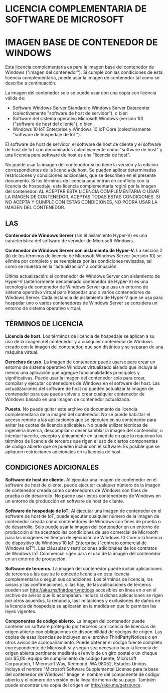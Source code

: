 
# <a name="microsoft-software-supplemental-license"></a>LICENCIA COMPLEMENTARIA DE SOFTWARE DE MICROSOFT
# <a name="for-windows-container-base-image"></a>IMAGEN BASE DE CONTENEDOR DE WINDOWS 

Esta licencia complementaria es para la imagen base del contenedor de Windows ("imagen del contenedor").  Si cumple con las condiciones de esta licencia complementaria, puede usar la imagen de contenedor tal como se describe a continuación.

La imagen del contenedor solo se puede usar con una copia con licencia válida de:
* Software Windows Server Standard o Windows Server Datacenter (colectivamente "software de host de servidor"), o bien
* Software del sistema operativo Microsoft Windows (versión 10) ("software de host del cliente"), o bien
* Windows 10 IoT Enterprise y Windows 10 IoT Core (colectivamente "software de hospedaje de IoT").

El software de host de servidor, el software de host de cliente y el software de host de IoT son denominados colectivamente como "software de host" y una licencia para software de host es una "licencia de host".

No puede usar la imagen del contenedor si no tiene la versión y la edición correspondientes de la licencia de host.  Se pueden aplicar determinadas restricciones y condiciones adicionales, que se describen en el presente documento.  Si los términos de licencia aquí entran en conflicto con la licencia de hospedaje, esta licencia complementaria regirá por la imagen del contenedor. AL ACEPTAR ESTA LICENCIA COMPLEMENTARIA O USAR LA IMAGEN DE CONTENEDOR, ACEPTAS TODAS ESTAS CONDICIONES.  SI NO ACEPTA Y CUMPLE CON ESTAS CONDICIONES, NO PODRÁ USAR LA IMAGEN DEL CONTENEDOR.  

## <a name="definitions"></a>LAS 

**Contenedor de Windows Server** (sin el aislamiento Hyper-V) es una característica del software de servidor de Microsoft Windows. 

**Contenedor de Windows Server con aislamiento de Hyper-V.**  La sección 2 (k) de los términos de licencia de Microsoft Windows Server (versión 10) se elimina por completo y se reemplaza por las condiciones revisadas, tal como se muestra en la "actualización" a continuación.  

Última actualización: el contenedor de Windows Server con aislamiento de Hyper-V (anteriormente denominado contenedor de Hyper-V) es una tecnología de contenedor de Windows Server que usa un entorno de sistema operativo virtual para hospedar uno o varios contenedores de Windows Server.  Cada instancia de aislamiento de Hyper-V que se usa para hospedar uno o varios contenedores de Windows Server se considera un entorno de sistema operativo virtual.  

## <a name="license-terms"></a>TÉRMINOS DE LICENCIA

**Licencia de host.** Los términos de licencia de hospedaje se aplican a su uso de la imagen del contenedor y a cualquier contenedor de Windows creado con la imagen del contenedor, que son distintos y se separan de una máquina virtual.

**Derechos de uso.**  La imagen de contenedor puede usarse para crear un entorno de sistema operativo Windows virtualizado aislado que incluya al menos una aplicación que agregue funcionalidades principales y significativas. Puede usar la imagen del contenedor solo para crear, compilar y ejecutar contenedores de Windows en el software del host.  Las actualizaciones del software de host no pueden actualizar la imagen de contenedor para que pueda volver a crear cualquier contenedor de Windows basado en una imagen de contenedor actualizada.   
 
**Puesta.**  No puede quitar este archivo de documento de licencia complementaria de la imagen del contenedor.  No se puede habilitar el acceso remoto a las aplicaciones que se ejecutan en su contenedor para evitar las cuotas de licencia aplicables.  No puede utilizar técnicas de ingeniería inversa, descompilar o desensamblar la imagen del contenedor, o intentar hacerlo, excepto y únicamente en la medida en que lo requieran los términos de licencia de terceros que rigen el uso de ciertos componentes de código abierto que se pueden incluir con el software.  Es posible que se apliquen restricciones adicionales en la licencia de host.

## <a name="additional-terms"></a>CONDICIONES ADICIONALES

**Software de host de cliente.**  Al ejecutar una imagen de contenedor en el software de host de cliente, puede ejecutar cualquier número de la imagen de contenedor creada como contenedores de Windows con fines de prueba o de desarrollo.  No puede usar estos contenedores de Windows en un entorno de producción en software de host de cliente.

**Software de hospedaje de IoT.**  Al ejecutar una imagen de contenedor en el software de host de IoT, puede ejecutar cualquier número de la imagen de contenedor creada como contenedores de Windows con fines de prueba o de desarrollo. Solo puede usar la imagen del contenedor en un entorno de producción si ha aceptado las condiciones de uso comercial de Microsoft para las imágenes en tiempo de ejecución de Windows 10 Core o la licencia de dispositivo de Windows 10 IoT Enterprise ("contrato comercial de Windows IoT"). Las cláusulas y restricciones adicionales de los contratos de Windows IoT Commercial rigen para el uso de la imagen del contenedor en un entorno de producción.

**Software de terceros.** La imagen del contenedor puede incluir aplicaciones de terceros a las que se le concede licencia en esta licencia complementaria o según sus condiciones. Los términos de licencia, los avisos y las confirmaciones, si las hay, de las aplicaciones de terceros pueden ser http://aka.ms/thirdpartynotices accesibles en línea en o en el archivo de avisos que lo acompañan. Incluso si dichas aplicaciones se rigen por otros acuerdos, la renuncia, las limitaciones y exclusiones de daños en la licencia de hospedaje se aplicarán en la medida en que lo permitan las leyes vigentes.  
  
**Componentes de código abierto.** La imagen del contenedor puede contener un software protegido por terceros con licencia de licencias de origen abierto con obligaciones de disponibilidad de códigos de origen. Las copias de esas licencias se incluyen en el archivo ThirdPartyNotices o en otros avisos de acompañamiento. Puede obtener el código fuente completo correspondiente de Microsoft si y según sea necesario bajo la licencia de origen abierta pertinente mediante el envío de un giro postal o un cheque por $5,00: equipo de cumplimiento de código fuente, Microsoft Corporation, 1 Microsoft Way, Redmond, WA 98052, Estados Unidos. Incluya el nombre "Microsoft Software Supplemental License para la base del contenedor de Windows" Image, el nombre del componente de código abierto y el número de versión en la línea de memo de su pago. También puede encontrar una copia del origen en http://aka.ms/getsource.
